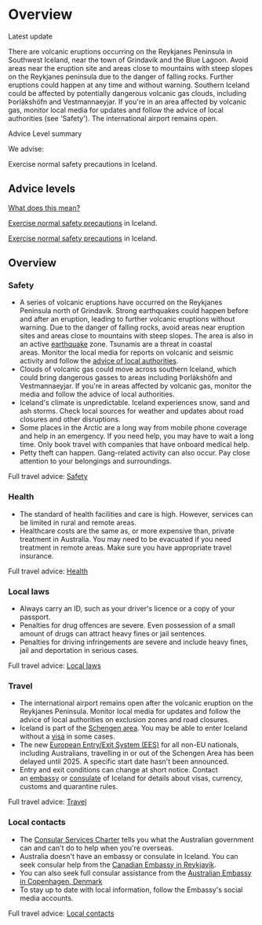 # Overview

Latest update

There are volcanic eruptions occurring on the Reykjanes Peninsula in Southwest Iceland, near the town of Grindavík and the Blue Lagoon. Avoid areas near the eruption site and areas close to mountains with steep slopes on the Reykjanes peninsula due to the danger of falling rocks. Further eruptions could happen at any time and without warning. Southern Iceland could be affected by potentially dangerous volcanic gas clouds, including Þorlákshöfn and Vestmannaeyjar. If you're in an area affected by volcanic gas, monitor local media for updates and follow the advice of local authorities (see 'Safety'). The international airport remains open.

Advice Level summary

We advise:

Exercise normal safety precautions in Iceland.

## Advice levels

[What does this mean?](/before-you-go/travel-advice-explained/)

[Exercise normal safety precautions](https://www.smartraveller.gov.au/consular-services/travel-advice-explained#level1) in Iceland.

[Exercise normal safety precautions](https://www.smartraveller.gov.au/consular-services/travel-advice-explained#level1) in Iceland.

## Overview

### Safety

* A series of volcanic eruptions have occurred on the Reykjanes Peninsula north of Grindavík. Strong earthquakes could happen before and after an eruption, leading to further volcanic eruptions without warning. Due to the danger of falling rocks, avoid areas near eruption sites and areas close to mountains with steep slopes. The area is also in an active [earthquake](/before-you-go/safety/earthquakes-tsunamis "Earthquakes and tsunamis") zone. Tsunamis are a threat in coastal areas. Monitor the local media for reports on volcanic and seismic activity and follow the [advice of local authorities](https://safetravel.is/).
* Clouds of volcanic gas could move across southern Iceland, which could bring dangerous gasses to areas including Þorlákshöfn and Vestmannaeyjar. If you're in areas affected by volcanic gas, monitor the media and follow the advice of local authorities.
* Iceland's climate is unpredictable. Iceland experiences snow, sand and ash storms. Check local sources for weather and updates about road closures and other disruptions.
* Some places in the Arctic are a long way from mobile phone coverage and help in an emergency. If you need help, you may have to wait a long time. Only book travel with companies that have onboard medical help.
* Petty theft can happen. Gang-related activity can also occur. Pay close attention to your belongings and surroundings.

Full travel advice: [Safety](#safety)

### Health

* The standard of health facilities and care is high. However, services can be limited in rural and remote areas.
* Healthcare costs are the same as, or more expensive than, private treatment in Australia. You may need to be evacuated if you need treatment in remote areas. Make sure you have appropriate travel insurance.

Full travel advice: [Health](#health)

### Local laws

* Always carry an ID, such as your driver's licence or a copy of your passport.
* Penalties for drug offences are severe. Even possession of a small amount of drugs can attract heavy fines or jail sentences.
* Penalties for driving infringements are severe and include heavy fines, jail and deportation in serious cases.

Full travel advice: [Local laws](#local-laws)

### Travel

* The international airport remains open after the volcanic eruption on the Reykjanes Peninsula. Monitor local media for updates and follow the advice of local authorities on exclusion zones and road closures.
* Iceland is part of the [Schengen area](/before-you-go/the-basics/schengen "Visas and entry requirements in Europe and the Schengen Area"). You may be able to enter Iceland without a [visa](https://www.government.is/topics/foreign-affairs/visa-to-iceland/) in some cases.
* The new [European Entry/Exit System (EES)](https://travel-europe.europa.eu/ees_en) for all non-EU nationals, including Australians, travelling in or out of the Schengen Area has been delayed until 2025. A specific start date hasn't been announced.
* Entry and exit conditions can change at short notice. Contact an [embassy](https://protocol.dfat.gov.au/Public/Missions/90) or [consulate](https://protocol.dfat.gov.au/Public/Consulates/90/State) of Iceland for details about visas, currency, customs and quarantine rules.

Full travel advice: [Travel](#travel)

### Local contacts

* The [Consular Services Charter](https://www.smartraveller.gov.au/node/46) tells you what the Australian government can and can't do to help when you're overseas.
* Australia doesn't have an embassy or consulate in Iceland. You can seek consular help from the [Canadian Embassy in Reykjavik](https://www.canadainternational.gc.ca/iceland-islande/index.aspx?lang=eng).
* You can also seek full consular assistance from the [Australian Embassy in Copenhagen, Denmark](http://www.denmark.embassy.gov.au/)
* To stay up to date with local information, follow the Embassy's social media accounts.

Full travel advice: [Local contacts](#local-contacts)